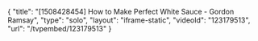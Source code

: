{
    "title": "[1508428454] How to Make Perfect White Sauce - Gordon Ramsay",
    "type": "solo",
    "layout": "iframe-static",
    "videoId": "123179513",
    "url": "\/tvpembed\/123179513"
}